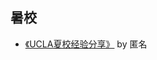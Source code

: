 ## 暑校

  - [《UCLA夏校经验分享》](oversea-program/summer-school/ucla_summer_session_recommendation.md) by 匿名


